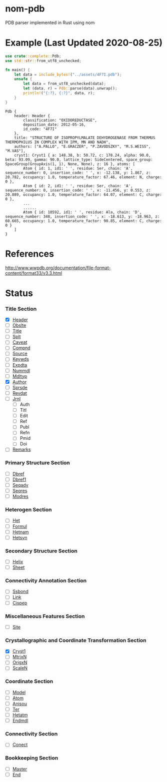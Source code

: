 # nom-pdb

PDB parser implemented in Rust using nom

# Example (Last Updated 2020-08-25)

```rust
use crate::complete::Pdb;
use std::str::from_utf8_unchecked;

fn main() {
    let data = include_bytes!("../assets/4F7I.pdb");
    unsafe {
        let data = from_utf8_unchecked(data);
        let (data, r) = Pdb::parse(data).unwrap();
        println!("{:?}, {:?}", data, r);
    }
}
```
```
Pdb { 
    header: Header { 
        classification: "OXIDOREDUCTASE", 
        deposition_date: 2012-05-16, 
        id_code: "4F7I" 
    }, 
    title: "STRUCTURE OF ISOPROPYLMALATE DEHYDROGENASE FROM THERMUS THERMOPHILUS IN COMPLEX WITH IPM, MN AND NADH", 
    authors: ["A.PALLO", "E.GRACZER", "P.ZAVODSZKY", "M.S.WEISS", "M.VAS"], 
    cryst1: Cryst1 { a: 148.38, b: 50.72, c: 178.24, alpha: 90.0, beta: 93.09, gamma: 90.0, lattice_type: SideCentered, space_group: SpaceGroup(GroupAxis(1, 1), None, None), z: 16 }, atoms: [
        Atom { id: 1, id1: ' ', residue: Ser, chain: 'A', sequence_number: 0, insertion_code: ' ', x: -12.138, y: 1.867, z: 20.782, occupancy: 1.0, temperature_factor: 67.46, element: N, charge: 0 }, 
        Atom { id: 2, id1: ' ', residue: Ser, chain: 'A', sequence_number: 0, insertion_code: ' ', x: -11.456, y: 0.553, z: 20.889, occupancy: 1.0, temperature_factor: 64.07, element: C, charge: 0 }, 
        ...
        ......
        Atom { id: 10592, id1: ' ', residue: Ala, chain: 'D', sequence_number: 348, insertion_code: ' ', x: -18.613, y: -18.963, z: 60.665, occupancy: 1.0, temperature_factor: 90.85, element: C, charge: 0 }
    ] 
}
```

# References

http://www.wwpdb.org/documentation/file-format-content/format33/v3.3.html

# Status
### Title Section
- [X] [Header](http://www.wwpdb.org/documentation/file-format-content/format33/sect2.html#HEADER)
- [ ] [Obslte](http://www.wwpdb.org/documentation/file-format-content/format33/sect2.html#OBSLTE)
- [ ] [Title](http://www.wwpdb.org/documentation/file-format-content/format33/sect2.html#TITLE)
- [ ] [Splt](http://www.wwpdb.org/documentation/file-format-content/format33/sect2.html#SPLIT)
- [ ] [Caveat](http://www.wwpdb.org/documentation/file-format-content/format33/sect2.html#CAVEAT)
- [ ] [Compnd](http://www.wwpdb.org/documentation/file-format-content/format33/sect2.html#COMPND)
- [ ] [Source](http://www.wwpdb.org/documentation/file-format-content/format33/sect2.html#SOURCE)
- [ ] [Keywds](http://www.wwpdb.org/documentation/file-format-content/format33/sect2.html#KEYWDS)
- [ ] [Expdta](http://www.wwpdb.org/documentation/file-format-content/format33/sect2.html#EXPDTA)
- [ ] [Nummdl](http://www.wwpdb.org/documentation/file-format-content/format33/sect2.html#NUMMDL)
- [ ] [Mdltyp](http://www.wwpdb.org/documentation/file-format-content/format33/sect2.html#MDLTYP)
- [X] [Author](http://www.wwpdb.org/documentation/file-format-content/format33/sect2.html#AUTHOR)
- [ ] [Sprsde](http://www.wwpdb.org/documentation/file-format-content/format33/sect2.html#SPRSDE)
- [ ] [Revdat](http://www.wwpdb.org/documentation/file-format-content/format33/sect2.html#REVDAT)
- [ ] [Jrnl](http://www.wwpdb.org/documentation/file-format-content/format33/sect2.html#JRNL)
    - [ ] Auth
    - [ ] Titl
    - [ ] Edit
    - [ ] Ref
    - [ ] Publ
    - [ ] Refn
    - [ ] Pmid
    - [ ] Doi
- [ ] [Remarks](http://www.wwpdb.org/documentation/file-format-content/format33/remarks.html)
### Primary Structure Section
- [ ] [Dbref](http://www.wwpdb.org/documentation/file-format-content/format33/sect3.html#DBREF)
- [ ] [Dbref1](http://www.wwpdb.org/documentation/file-format-content/format33/sect3.html#DBREF1)
- [ ] [Seqadv](http://www.wwpdb.org/documentation/file-format-content/format33/sect3.html#SEQADV)
- [ ] [Seqres](http://www.wwpdb.org/documentation/file-format-content/format33/sect3.html#SEQRES)
- [ ] [Modres](http://www.wwpdb.org/documentation/file-format-content/format33/sect3.html#MODRES)
### Heterogen Section
- [ ] [Het](http://www.wwpdb.org/documentation/file-format-content/format33/sect4.html#HET)
- [ ] [Formul](http://www.wwpdb.org/documentation/file-format-content/format33/sect4.html#FORMUL)
- [ ] [Hetnam](http://www.wwpdb.org/documentation/file-format-content/format33/sect4.html#HETNAM)
- [ ] [Hetsyn](http://www.wwpdb.org/documentation/file-format-content/format33/sect4.html#HETSYN)
### Secondary Structure Section
- [ ] [Helix](http://www.wwpdb.org/documentation/file-format-content/format33/sect5.html#HELIX)
- [ ] [Sheet](http://www.wwpdb.org/documentation/file-format-content/format33/sect5.html#SHEET)
### Connectivity Annotation Section
- [ ] [Ssbond](http://www.wwpdb.org/documentation/file-format-content/format33/sect6.html#SSBOND)
- [ ] [Link](http://www.wwpdb.org/documentation/file-format-content/format33/sect6.html#LINK)
- [ ] [Cispep](http://www.wwpdb.org/documentation/file-format-content/format33/sect6.html#CISPEP)
### Miscellaneous Features Section
- [ ] [Site](http://www.wwpdb.org/documentation/file-format-content/format33/sect7.html#SITE)
### Crystallographic and Coordinate Transformation Section
- [X] [Cryst1](http://www.wwpdb.org/documentation/file-format-content/format33/sect8.html#CRYST1)
- [ ] [MtrixN](http://www.wwpdb.org/documentation/file-format-content/format33/sect8.html#MTRIXn)
- [ ] [OrigxN](http://www.wwpdb.org/documentation/file-format-content/format33/sect8.html#ORIGXn)
- [ ] [ScaleN](http://www.wwpdb.org/documentation/file-format-content/format33/sect8.html#SCALEn)
### Coordinate Section
- [ ] [Model](http://www.wwpdb.org/documentation/file-format-content/format33/sect9.html#MODEL)
- [ ] [Atom](http://www.wwpdb.org/documentation/file-format-content/format33/sect9.html#ATOM)
- [ ] [Anisou](http://www.wwpdb.org/documentation/file-format-content/format33/sect9.html#ANISOU)
- [ ] [Ter](http://www.wwpdb.org/documentation/file-format-content/format33/sect9.html#TER)
- [ ] [Hetatm](http://www.wwpdb.org/documentation/file-format-content/format33/sect9.html#HETATM)
- [ ] [Endmdl](http://www.wwpdb.org/documentation/file-format-content/format33/sect9.html#ENDMDL)
### Connectivity Section
- [ ] [Conect](http://www.wwpdb.org/documentation/file-format-content/format33/sect10.html#CONECT)
### Bookkeeping Section
- [ ] [Master](http://www.wwpdb.org/documentation/file-format-content/format33/sect11.html#MASTER)
- [ ] [End](http://www.wwpdb.org/documentation/file-format-content/format33/sect11.html#END)